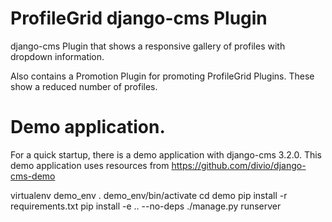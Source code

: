 ProfileGrid django-cms Plugin
====================

django-cms Plugin that shows a responsive gallery of profiles with dropdown information.

Also contains a Promotion Plugin for promoting ProfileGrid Plugins. These show a reduced number of profiles.

Demo application.
====================

For a quick startup, there is a demo application with django-cms 3.2.0.
This demo application uses resources from https://github.com/divio/django-cms-demo

virtualenv demo_env
. demo_env/bin/activate
cd demo
pip install -r requirements.txt
pip install -e .. --no-deps
./manage.py runserver

